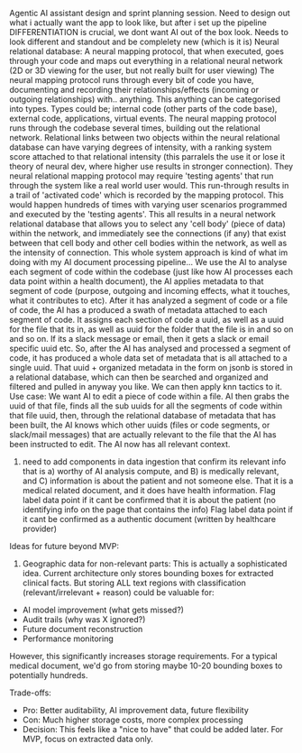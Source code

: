 Agentic AI assistant 
design and sprint planning session. 
    Need to design out what i actually want the app to look like, but after i set up the pipeline 
    DIFFERENTIATION is crucial, we dont want AI out of the box look. Needs to look different and standout and be complelety new (which is it is)
Neural relational database:
    A neural mapping protocol, that when executed, goes through your code and maps out everything in a relational neural network (2D or 3D viewing for the user, but not really built for user viewing) 
    The neural mapping protocol runs through every bit of code you have, documenting and recording their relationships/effects (incoming or outgoing relationships) with.. anything. This anything can be categorised into types. Types could be; internal code (other parts of the code base), external code, applications, virtual events. 
    The neural mapping protocol runs through the codebase several times, building out the relational network. 
    Relational links between two objects within the neural relational database can have varying degrees of intensity, with a ranking system score attached to that relational intensity (this parralels the use it or lose it theory of neural dev, where higher use results in stronger connection). 
    They neural relational mapping protocol may require 'testing agents' that run through the system like a real world user would. This run-through results in a trail of 'activated code' which is recorded by the mapping protocol. This would happen hundreds of times with varying user scenarios programmed and executed by the 'testing agents'. 
    This all results in a neural network relational database that allows you to select any 'cell body' (piece of data) within the network, and immediately see the connections (if any) that exist between that cell body and other cell bodies within the network, as well as the intensity of connection. 
    This whole system approach is kind of what im doing with my AI document processing pipeline... We use the AI to analyse each segment of code within the codebase (just like how AI processes each data point within a health document), the AI applies metadata to that segment of code (purpose, outgoing and incoming effects, what it touches, what it contributes to etc). After it has analyzed a segment of code or a file of code, the AI has a produced a swath of metadata attached to each segment of code. It assigns each section of code a uuid, as well as a uuid for the file that its in, as well as uuid for the folder that the file is in and so on and so on. If its a slack message or email, then it gets a slack or email specific uuid etc. So, after the AI has analysed and processed a segment of code, it has produced a whole data set of metadata that is all attached to a single uuid. That uuid + organized metadata in the form on jsonb is stored in a relational database, which can then be searched and organized and filtered and pulled in anyway you like. We can then apply knn tactics to it. 
    Use case: We want AI to edit a piece of code within a file. AI then grabs the uuid of that file, finds all the sub uuids for all the segments of code within that file uuid, then, through the relational database of metadata that has been built, the AI knows which other uuids (files or code segments, or slack/mail messages) that are actually relevant to the file that the AI has been instructed to edit. The AI now has all relevant context. 

1. need to add components in data ingestion that confirm its relevant info that is a) worthy of AI analysis compute, and B) is medically relevant, and C) information is about the patient and not someone else.
    That it is a medical related document, and it does have health information. 
    Flag label data point if it cant be confirmed that it is about the patient (no identifying info on the page that contains the info)
    Flag label data point if it cant be confirmed as a authentic document (written by healthcare provider)




Ideas for future beyond MVP:
1. Geographic data for non-relevant parts: 
  This is actually a sophisticated idea. Current architecture only stores bounding boxes 
  for extracted clinical facts. But storing ALL text regions with classification 
  (relevant/irrelevant + reason) could be valuable for:
  - AI model improvement (what gets missed?)
  - Audit trails (why was X ignored?)
  - Future document reconstruction
  - Performance monitoring

  However, this significantly increases storage requirements. For a typical medical 
  document, we'd go from storing maybe 10-20 bounding boxes to potentially hundreds.

  Trade-offs:
  - Pro: Better auditability, AI improvement data, future flexibility
  - Con: Much higher storage costs, more complex processing
  - Decision: This feels like a "nice to have" that could be added later. For MVP, focus on
   extracted data only.